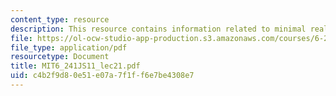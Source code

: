 ```yaml
---
content_type: resource
description: This resource contains information related to minimal realizations.
file: https://ol-ocw-studio-app-production.s3.amazonaws.com/courses/6-241j-dynamic-systems-and-control-spring-2011/c4b2f9d80e51e07a7f1ff6e7be4308e7_MIT6_241JS11_lec21.pdf
file_type: application/pdf
resourcetype: Document
title: MIT6_241JS11_lec21.pdf
uid: c4b2f9d8-0e51-e07a-7f1f-f6e7be4308e7
---
```

